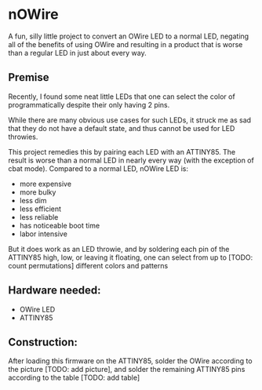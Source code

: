 # nOWire
A fun, silly little project to convert an OWire LED to a normal LED, negating all of the benefits of using OWire and resulting in a product that is worse than a regular LED in just about every way.

## Premise

Recently, I found some neat little LEDs that one can select the color of programmatically despite their only having 2 pins.

While there are many obvious use cases for such LEDs, it struck me as sad that they do not have a default state, and thus cannot be used for LED throwies.

This project remedies this by pairing each LED with an ATTINY85. The result is worse than a normal LED in nearly every way (with the exception of cbat mode). Compared to a normal LED, nOWire LED is:

- more expensive
- more bulky
- less dim
- less efficient
- less reliable
- has noticeable boot time
- labor intensive

But it does work as an LED throwie, and by soldering each pin of the ATTINY85 high, low, or leaving it floating, one can select from up to [TODO: count permutations] different colors and patterns
## Hardware needed:
- OWire LED
- ATTINY85
## Construction:
After loading this firmware on the ATTINY85, solder the OWire according to the picture [TODO: add picture], and solder the remaining ATTINY85 pins according to the table [TODO: add table]

